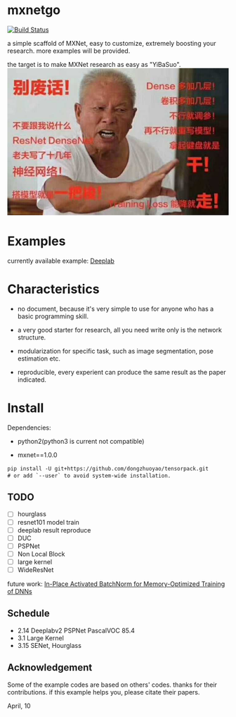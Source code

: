 # mxnetgo

[![Build Status](https://travis-ci.org/dongzhuoyao/mxnetgo.svg?branch=master)](https://travis-ci.org/dongzhuoyao/mxnetgo)

a  simple scaffold of MXNet, easy to customize, extremely boosting your research. more examples will be provided.

the target is to make MXNet research as easy as "YiBaSuo".
![yibasuo.jpg](yibasuo.jpg)

# Examples

currently available example: [Deeplab](example/deeplab)

# Characteristics

* no document, because it's very simple to use for anyone who has a basic programming skill.

* a very good starter for research, all you need write only is the network structure.

* modularization for specific task, such as image segmentation, pose estimation etc. 

* reproducible, every experient can produce the same result as the paper indicated.

# Install

Dependencies:

* python2(python3 is current not compatible)

* mxnet==1.0.0

```
pip install -U git+https://github.com/dongzhuoyao/tensorpack.git
# or add `--user` to avoid system-wide installation.
```

## TODO
- [ ] hourglass
- [ ] resnet101 model train
- [ ] deeplab result reproduce
- [ ] DUC
- [ ] PSPNet 
- [ ] Non Local Block
- [ ] large kernel
- [ ] WideResNet

future work: [In-Place Activated BatchNorm for Memory-Optimized Training of DNNs](https://arxiv.org/abs/1712.02616)

## Schedule

*  2.14  Deeplabv2 PSPNet PascalVOC 85.4
*  3.1   Large Kernel
*  3.15  SENet, Hourglass


## Acknowledgement

Some of the example codes are based on others' codes. thanks for their contributions. if this example helps you, please citate their papers.



April, 10
